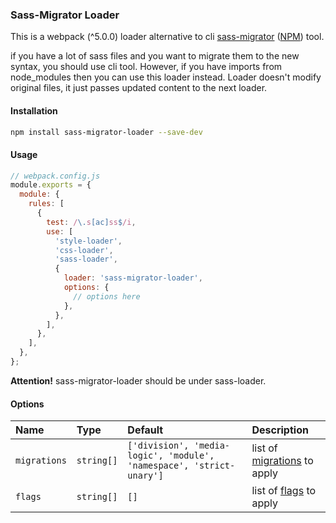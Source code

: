 ### Sass-Migrator Loader

This is a webpack (^5.0.0) loader alternative to cli [sass-migrator](https://sass-lang.com/documentation/cli/migrator) ([NPM](https://www.npmjs.com/package/sass-migrator)) tool.

if you have a lot of sass files and you want to migrate them to the new syntax, you should use cli tool.
However, if you have imports from node_modules then you can use this loader instead.
Loader doesn't modify original files, it just passes updated content to the next loader.

#### Installation
```bash
npm install sass-migrator-loader --save-dev
```

#### Usage
```js
// webpack.config.js
module.exports = {
  module: {
    rules: [
      {
        test: /\.s[ac]ss$/i,
        use: [
          'style-loader',
          'css-loader',
          'sass-loader',
          {
            loader: 'sass-migrator-loader',
            options: {
              // options here
            },
          },
        ],
      },
    ],
  },
};
```
**Attention!** sass-migrator-loader should be under sass-loader.

#### Options
| Name | Type | Default | Description |
| :--- | :--- | :--- | :--- |
| `migrations` | `string[]` | `['division', 'media-logic', 'module', 'namespace', 'strict-unary']` | list of [migrations](https://sass-lang.com/documentation/cli/migrator#migrations) to apply |
| `flags` | `string[]` | `[]` | list of [flags](https://sass-lang.com/documentation/cli/migrator#global-options) to apply |

